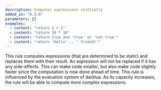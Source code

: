 ```yaml
---
description: Computes expressions statically
added_in: "0.3.6"
parameters: []
examples:
  - content: "return 1 + 1"
  - content: "return 10 * 10"
  - content: "return true and 'true' or 'not true'"
  - content: "return 'Hello' .. ' friend!'"
---
```


This rule computes expressions (that are determined to be static) and replaces them with their result. An expression will not be replaced if it has any side-effects. This can make code smaller, but also make code slightly faster since the computation is now done ahead of time. This rule is influenced by the evaluation system of darklua. As its capacity increases, the rule will be able to compute more complex expressions.

